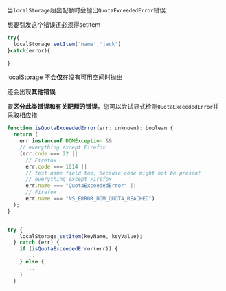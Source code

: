 当`localStorage`超出配额时会抛出`QuotaExceededError`错误

想要引发这个错误还必须得setItem

```js
try{
  localStorage.setItem('name','jack')
}catch(error){
  
}
```

localStorage 不会**仅**在没有可用空间时抛出

还会出现**其他错误**

要**区分此类错误和有关配额的错误**，您可以尝试显式检测`QuotaExceededError`并采取相应措

```js
function isQuotaExceededError(err: unknown): boolean {
  return (
    err instanceof DOMException &&
    // everything except Firefox
    (err.code === 22 ||
      // Firefox
      err.code === 1014 ||
      // test name field too, because code might not be present
      // everything except Firefox
      err.name === "QuotaExceededError" ||
      // Firefox
      err.name === "NS_ERROR_DOM_QUOTA_REACHED")
  );
}


try {
    localStorage.setItem(keyName, keyValue);
  } catch (err) {
    if (isQuotaExceededError(err)) {
      ...
    } else {
      ...
    }
  }
```


